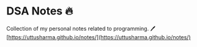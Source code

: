 # DSA Notes 🔥

Collection of my personal notes related to programming. 🖊️
[https://uttusharma.github.io/notes/](https://uttusharma.github.io/notes/)
